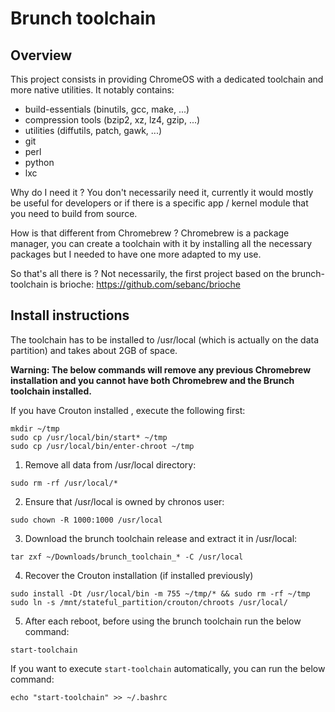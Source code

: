 # Brunch toolchain

## Overview

This project consists in providing ChromeOS with a dedicated toolchain and more native utilities. It notably contains:
- build-essentials (binutils, gcc, make, ...)
- compression tools (bzip2, xz, lz4, gzip, ...)
- utilities (diffutils, patch, gawk, ...)
- git
- perl
- python
- lxc

Why do I need it ?
You don't necessarily need it, currently it would mostly be useful for developers or if there is a specific app / kernel module that you need to build from source.

How is that different from Chromebrew ?
Chromebrew is a package manager, you can create a toolchain with it by installing all the necessary packages but I needed to have one more adapted to my use.

So that's all there is ?
Not necessarily, the first project based on the brunch-toolchain is brioche: https://github.com/sebanc/brioche

## Install instructions

The toolchain has to be installed to /usr/local (which is actually on the data partition) and takes about 2GB of space.

**Warning: The below commands will remove any previous Chromebrew installation and you cannot have both Chromebrew and the Brunch toolchain installed.**

If you have Crouton installed , execute the following first:
```shell
mkdir ~/tmp
sudo cp /usr/local/bin/start* ~/tmp
sudo cp /usr/local/bin/enter-chroot ~/tmp
```
1. Remove all data from /usr/local directory:
```
sudo rm -rf /usr/local/*
```

2. Ensure that /usr/local is owned by chronos user:
```
sudo chown -R 1000:1000 /usr/local
```

3. Download the brunch toolchain release and extract it in /usr/local:
```
tar zxf ~/Downloads/brunch_toolchain_* -C /usr/local
```
4. Recover the Crouton installation (if installed previously)
```shell
sudo install -Dt /usr/local/bin -m 755 ~/tmp/* && sudo rm -rf ~/tmp
sudo ln -s /mnt/stateful_partition/crouton/chroots /usr/local/
```

5. After each reboot, before using the brunch toolchain run the below command:
```
start-toolchain
```

If you want to execute `start-toolchain` automatically, you can run the below command:
```
echo "start-toolchain" >> ~/.bashrc
```
